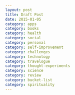 ```yaml
---
layout: post
title: Draft Post
date: 2015-01-05
category: apps
category: books
category: health
category: social
category: personal
category: self-improvement
category: challenges
category: technology
category: travelogue
category: thought-experiments
category: science
category: review
category: bucket-list
category: spirituality
---
```


